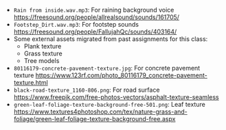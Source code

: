 - `Rain from inside.wav.mp3`: For raining background voice https://freesound.org/people/allrealsound/sounds/161705/
- `Footstep_Dirt.wav.mp3`: For footstep sounds https://freesound.org/people/FallujahQc/sounds/403164/
- Some external assets migrated from past assignments for this class:
	- Plank texture
	- Grass texture
	- Tree models
- `80116179-concrete-pavement-texture.jpg`: For concrete pavement texture https://www.123rf.com/photo_80116179_concrete-pavement-texture.html
- `black-road-texture_1160-806.png`: For road surface https://www.freepik.com/free-photos-vectors/asphalt-texture-seamless
- `green-leaf-foliage-texture-background-free-501.png`: Leaf texture https://www.textures4photoshop.com/tex/nature-grass-and-foliage/green-leaf-foliage-texture-background-free.aspx